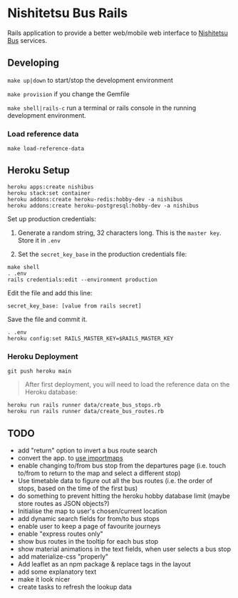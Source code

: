 # Nishitetsu Bus Rails

Rails application to provide a better web/mobile web interface to [Nishitetsu
Bus](https://www.nishitetsu.jp/bus/) services.

## Developing

`make up|down` to start/stop the development environment

`make provision` if you change the Gemfile

`make shell|rails-c` run a terminal or rails console in the running development environment.

### Load reference data

```
make load-reference-data
```

## Heroku Setup

```
heroku apps:create nishibus
heroku stack:set container
heroku addons:create heroku-redis:hobby-dev -a nishibus
heroku addons:create heroku-postgresql:hobby-dev -a nishibus
```

Set up production credentials:

1. Generate a random string, 32 characters long. This is the `master key`. Store it in `.env`

2. Set the `secret_key_base` in the production credentials file:

```
make shell
. .env
rails credentials:edit --environment production
```

Edit the file and add this line:

```
secret_key_base: [value from rails secret]
```

Save the file and commit it.

```
. .env
heroku config:set RAILS_MASTER_KEY=$RAILS_MASTER_KEY
```

### Heroku Deployment

```
git push heroku main
```

> After first deployment, you will need to load the reference data on the
> Heroku database:

```
heroku run rails runner data/create_bus_stops.rb
heroku run rails runner data/create_bus_routes.rb
```

## TODO

- add "return" option to invert a bus route search
- convert the app. to [use importmaps](https://www.driftingruby.com/episodes/importmaps-in-rails-7)
- enable changing to/from bus stop from the departures page (i.e. touch to/from to return to the map and select a different stop)
- Use timetable data to figure out all the bus routes (i.e. the order of stops, based on the time of the first bus)
- do something to prevent hitting the heroku hobby database limit (maybe store routes as JSON objects?)
- Initialise the map to user's chosen/current location
- add dynamic search fields for from/to bus stops
- enable user to keep a page of favourite journeys
- enable "express routes only"
- show bus routes in the tooltip for each bus stop
- show material animations in the text fields, when user selects a bus stop
- add materialize-css "properly"
- Add leaflet as an npm package & replace tags in the layout
- add some explanatory text
- make it look nicer
- create tasks to refresh the lookup data
